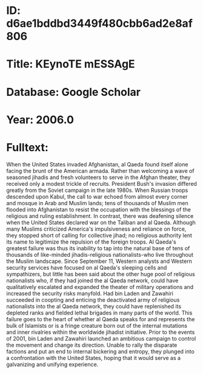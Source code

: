 # ID: d6ae1bddbd3449f480cbb6ad2e8af806
# Title: KEynoTE mESSAgE
# Database: Google Scholar
# Year: 2006.0
# Fulltext:
When the United States invaded Afghanistan, al Qaeda found itself alone facing the brunt of the American armada.
Rather than welcoming a wave of seasoned jihadis and fresh volunteers to serve in the Afghan theater, they received only a modest trickle of recruits.
President Bush's invasion differed greatly from the Soviet campaign in the late 1980s.
When Russian troops descended upon Kabul, the call to war echoed from almost every corner and mosque in Arab and Muslim lands; tens of thousands of Muslim men flooded into Afghanistan to resist the occupation with the blessings of the religious and ruling establishment.
In contrast, there was deafening silence when the United States declared war on the Taliban and al Qaeda.
Although many Muslims criticized America's impulsiveness and reliance on force, they stopped short of calling for collective jihad; no religious authority lent its name to legitimize the repulsion of the foreign troops.
Al Qaeda's greatest failure was thus its inability to tap into the natural base of tens of thousands of like-minded jihadis-religious nationalists-who live throughout the Muslim landscape.
Since September 11, Western analysts and Western security services have focused on al Qaeda's sleeping cells and sympathizers, but little has been said about the other huge pool of religious nationalists who, if they had joined the al Qaeda network, could have qualitatively escalated and expanded the theater of military operations and increased the security risks manyfold.
Had bin Laden and Zawahiri succeeded in coopting and enticing the deactivated army of religious nationalists into the al Qaeda network, they could have replenished its depleted ranks and fielded lethal brigades in many parts of the world.
This failure goes to the heart of whether al Qaeda speaks for and represents the bulk of Islamists or is a fringe creature born out of the internal mutations and inner rivalries within the worldwide jihadist initiative.
Prior to the events of 2001, bin Laden and Zawahiri launched an ambitious campaign to control the movement and change its direction.
Unable to rally the disparate factions and put an end to internal bickering and entropy, they plunged into a confrontation with the United States, hoping that it would serve as a galvanizing and unifying experience.